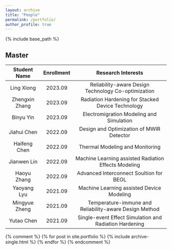 ```yaml
---
layout: archive
title: "People"
permalink: /portfolio/
author_profile: true
---
```


{% include base_path %}

## Master

|  Student Name    | Enrollment |  Research Interests                                          |
|:----------------:|:-----------------------:|:------------------------------------------------------------:|
|   Ling Xiong    |      2023.09   | Reliability-aware Design Technology Co-optimization  |
|   Zhengxin Zhang  |    2023.09   | Radiation Hardening for Stacked Device Technology |
|   Binyu Yin    |      2023.09 | Electromigration Modeling and Simulation  |
|   Jiahui Chen   |      2022.09  | Design and Optimization of MWIR Detector                  |
|   Haifeng Chen  |      2022.09   | Thermal Modeling and Monitoring  |
|   Jianwen Lin    |      2022.09  | Machine Learning assisted Radiation Effects Modeling |
|   Haoyu Zhang    |      2022.09   | Advanced Interconnect Soultion for BEOL  |
|   Yaoyang Lyu    |      2021.09   | Machine Learning assisted Device Modeling                  |
|   Mingyue Zheng  |      2021.09 | Temperature-immune and Reliability-aware Design Method  |
|   Yutao Chen     |      2021.09  | Single-event Effect Simulation and Radiation Hardening  |

{% comment %}
{% for post in site.portfolio %}
  {% include archive-single.html %}
{% endfor %}
{% endcomment %}

